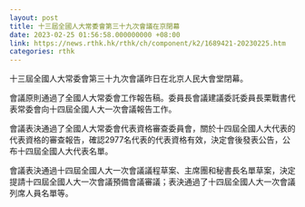 ```yaml
---
layout: post
title: 十三屆全國人大常委會第三十九次會議在京閉幕
date: 2023-02-25 01:56:58.000000000 +08:00
link: https://news.rthk.hk/rthk/ch/component/k2/1689421-20230225.htm
categories: rthk
---
```


十三屆全國人大常委會第三十九次會議昨日在北京人民大會堂閉幕。

會議原則通過了全國人大常委會工作報告稿。委員長會議建議委託委員長栗戰書代表常委會向十四屆全國人大一次會議報告工作。 

會議表決通過了全國人大常委會代表資格審查委員會，關於十四屆全國人大代表的代表資格的審查報告，確認2977名代表的代表資格有效，決定會後發表公告，公布十四屆全國人大代表名單。
 
會議表決通過十四屆全國人大一次會議議程草案、主席團和秘書長名單草案，決定提請十四屆全國人大一次會議預備會議審議；表決通過了十四屆全國人大一次會議列席人員名單等。
